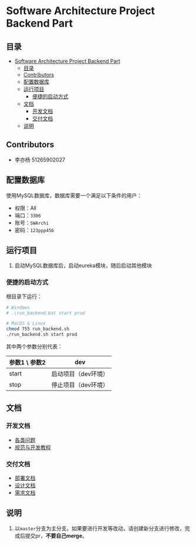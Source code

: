 # Software Architecture Project Backend Part

## 目录

- [Software Architecture Project Backend Part](#software-architecture-project-backend-part)
  - [目录](#目录)
  - [Contributors](#contributors)
  - [配置数据库](#配置数据库)
  - [运行项目](#运行项目)
    - [便捷的启动方式](#便捷的启动方式)
  - [文档](#文档)
    - [开发文档](#开发文档)
    - [交付文档](#交付文档)
  - [说明](#说明)

## Contributors

- 李亦杨 51265902027

## 配置数据库

使用MySQL数据库，数据库需要一个满足以下条件的用户：

- 权限：All
- 端口：`3306`
- 账号：`SWArchi`
- 密码：`123ppp456`

## 运行项目

1. 启动MySQL数据库后，启动eureka模块，随后启动其他模块

### 便捷的启动方式

根目录下运行：

```bash
# Windows
# .\run_backend.bat start prod

# MacOS & Linux
chmod 755 run_backend.sh
./run_backend.sh start prod
```

其中两个参数分别代表：

| 参数1 \ 参数2 | dev                 |
| ------------- | ------------------- |
| start         | 启动项目（dev环境） |
| stop          | 停止项目（dev环境） |

## 文档

### 开发文档

- [各类问题](./docs/QA.md)
- [规范与开发教程](./docs/StandardInstruction.md)

### 交付文档

- [部署文档](./docs/DeployInstruction.md)
- [设计文档](./docs/Design.md)
- [需求文档](./docs/Requirement.md)

## 说明

1. 以`master`分支为主分支。如果要进行开发等改动，请创建新分支进行修改，完成后提交pr，**不要自己merge**。

